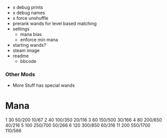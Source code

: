 - x debug prints
- x debug names
- x force unshuffle
- prerank wands for level based matching
- settings
  - mana bias
  - enforce min mana
- starting wands?
- steam image
- readme
  - bbcode

### Other Mods
- More Stuff has special wands

# Mana

1 30 50/200 10/67
2 40 100/350 20/116
3 60 150/500 30/166
4 80 200/650 40/216
5 100 250/700 50/266
6 120 300/850 60/316
11 200 550/1700 110/566
